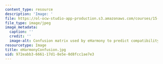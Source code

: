 ```yaml
---
content_type: resource
description: 'Image: '
file: https://ol-ocw-studio-app-production.s3.amazonaws.com/courses/15-071-the-analytics-edge-spring-2017/972eabb3666117d18e5e0d8fcc1ae7e3_eHarmonyConfusion.jpg
file_type: image/jpeg
image_metadata:
  caption: ''
  credit: ''
  image-alt: Confusion matrix used by eHarmony to predict compatibility between users.
resourcetype: Image
title: eHarmonyConfusion.jpg
uid: 972eabb3-6661-17d1-8e5e-0d8fcc1ae7e3
---
```

